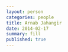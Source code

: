 ```yaml
---
layout: person
categories: people
title: Arnab Jahangir
date: 2014-02-17
summary: fill
published: true
---
```


